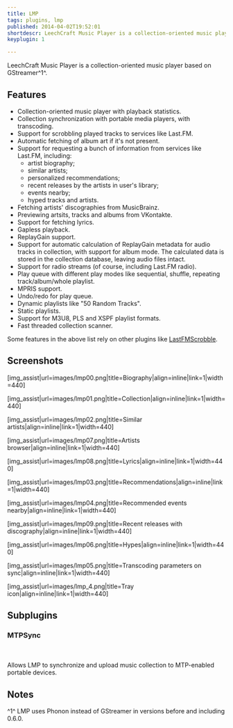 ```yaml
---
title: LMP
tags: plugins, lmp
published: 2014-04-02T19:52:01
shortdescr: LeechCraft Music Player is a collection-oriented music player based on GStreamer
keyplugin: 1

---
```


LeechCraft Music Player is a collection-oriented music player based on
GStreamer^1^.

Features
--------

-   Collection-oriented music player with playback statistics.
-   Collection synchronization with portable media players,
    with transcoding.
-   Support for scrobbling played tracks to services like Last.FM.
-   Automatic fetching of album art if it's not present.
-   Support for requesting a bunch of information from services like
    Last.FM, including:
    -   artist biography;
    -   similar artists;
    -   personalized recommendations;
    -   recent releases by the artists in user's library;
    -   events nearby;
    -   hyped tracks and artists.
-   Fetching artists' discographies from MusicBrainz.
-   Previewing artsits, tracks and albums from VKontakte.
-   Support for fetching lyrics.
-   Gapless playback.
-   ReplayGain support.
-   Support for automatic calculation of ReplayGain metadata for audio
    tracks in collection, with support for album mode. The calculated
    data is stored in the collection database, leaving audio
    files intact.
-   Support for radio streams (of course, including Last.FM radio).
-   Play queue with different play modes like sequential, shuffle,
    repeating track/album/whole playlist.
-   MPRIS support.
-   Undo/redo for play queue.
-   Dynamic playlists like "50 Random Tracks".
-   Static playlists.
-   Support for M3U8, PLS and XSPF playlist formats.
-   Fast threaded collection scanner.

Some features in the above list rely on other plugins like
[LastFMScrobble](/plugins-lastfmscrobble).

Screenshots
-----------

\[img\_assist|url=images/lmp00.png|title=Biography|align=inline|link=1|width=440\]

\[img\_assist|url=images/lmp01.png|title=Collection|align=inline|link=1|width=440\]

\[img\_assist|url=images/lmp02.png|title=Similar artists|align=inline|link=1|width=440\]

\[img\_assist|url=images/lmp07.png|title=Artists browser|align=inline|link=1|width=440\]

\[img\_assist|url=images/lmp08.png|title=Lyrics|align=inline|link=1|width=440\]

\[img\_assist|url=images/lmp03.png|title=Recommendations|align=inline|link=1|width=440\]

\[img\_assist|url=images/lmp04.png|title=Recommended events nearby|align=inline|link=1|width=440\]

\[img\_assist|url=images/lmp09.png|title=Recent releases with
discography|align=inline|link=1|width=440\]

\[img\_assist|url=images/lmp06.png|title=Hypes|align=inline|link=1|width=440\]

\[img\_assist|url=images/lmp05.png|title=Transcoding parameters on sync|align=inline|link=1|width=440\]

\[img\_assist|url=images/lmp\_4.png|title=Tray icon|align=inline|link=1|width=440\]

Subplugins
----------

### MTPSync

\
\
Allows LMP to synchronize and upload music collection to MTP-enabled
portable devices.

Notes
-----

^1^ LMP uses Phonon instead of GStreamer in versions before and
including 0.6.0.